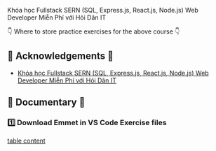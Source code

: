Khóa học Fullstack SERN (SQL, Express.js, React.js, Node.js) Web Developer  Miễn Phí với Hỏi Dân IT

👇 Where to store practice exercises for the above course 👇

## :dart: Acknowledgements :dart:
 - [Khóa học Fullstack SERN (SQL, Express.js, React.js, Node.js) Web Developer  Miễn Phí với Hỏi Dân IT](https://www.youtube.com/playlist?list=PLncHg6Kn2JT6E38Z3kit9Hnif1xC_9VqI)
## :notebook_with_decorative_cover: Documentary :notebook_with_decorative_cover:
### 1️⃣  Download Emmet in VS Code Exercise files
[table content](https://docs.google.com/document/d/1-87slXYM6b0P-464EEWcQhRjYdS2Fgxg_Y4i4e_M9Bw)